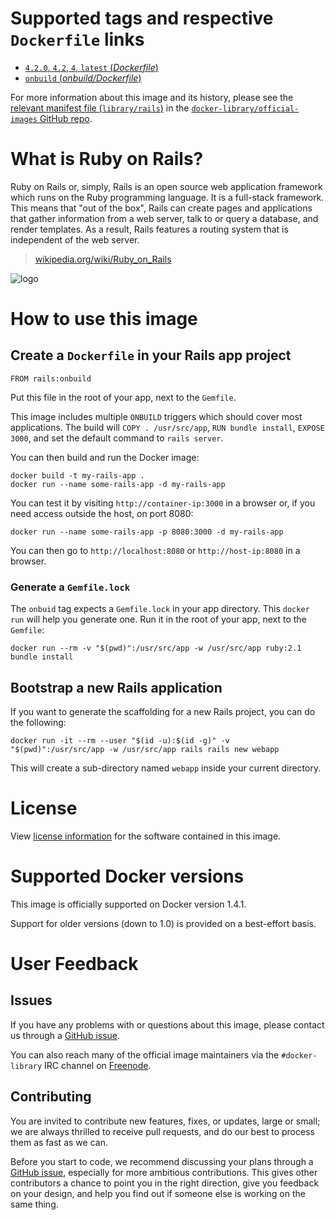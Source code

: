 # Supported tags and respective `Dockerfile` links

- [`4.2.0`, `4.2`, `4`, `latest` (*Dockerfile*)](https://github.com/docker-library/rails/blob/7a7f05408cddabc75ca3c5252097e238021680a8/Dockerfile)
- [`onbuild` (*onbuild/Dockerfile*)](https://github.com/docker-library/rails/blob/940d1a7d0fc11d32aed4eb3b2cb22f62f65c6814/onbuild/Dockerfile)

For more information about this image and its history, please see the [relevant
manifest file
(`library/rails`)](https://github.com/docker-library/official-images/blob/master/library/rails)
in the [`docker-library/official-images` GitHub
repo](https://github.com/docker-library/official-images).

# What is Ruby on Rails?

Ruby on Rails or, simply, Rails is an open source web application framework
which runs on the Ruby programming language. It is a full-stack framework. This
means that "out of the box", Rails can create pages and applications that gather
information from a web server, talk to or query a database, and render
templates. As a result, Rails features a routing system that is independent of
the web server.

> [wikipedia.org/wiki/Ruby_on_Rails](https://en.wikipedia.org/wiki/Ruby_on_Rails)

![logo](https://raw.githubusercontent.com/docker-library/docs/master/rails/logo.png)

# How to use this image

## Create a `Dockerfile` in your Rails app project

    FROM rails:onbuild

Put this file in the root of your app, next to the `Gemfile`.

This image includes multiple `ONBUILD` triggers which should cover most
applications. The build will `COPY . /usr/src/app`, `RUN bundle install`,
`EXPOSE 3000`, and set the default command to `rails server`.

You can then build and run the Docker image:

    docker build -t my-rails-app .
    docker run --name some-rails-app -d my-rails-app

You can test it by visiting `http://container-ip:3000` in a browser or, if you
need access outside the host, on port 8080:

    docker run --name some-rails-app -p 8080:3000 -d my-rails-app

You can then go to `http://localhost:8080` or `http://host-ip:8080` in a
browser.

### Generate a `Gemfile.lock`

The `onbuid` tag expects a `Gemfile.lock` in your app directory. This `docker
run` will help you generate one. Run it in the root of your app, next to the
`Gemfile`:

    docker run --rm -v "$(pwd)":/usr/src/app -w /usr/src/app ruby:2.1 bundle install

## Bootstrap a new Rails application

If you want to generate the scaffolding for a new Rails project, you can do the
following:

    docker run -it --rm --user "$(id -u):$(id -g)" -v "$(pwd)":/usr/src/app -w /usr/src/app rails rails new webapp

This will create a sub-directory named `webapp` inside your current directory.

# License

View [license information](https://github.com/rails/rails#license)
for the software contained in this image.

# Supported Docker versions

This image is officially supported on Docker version 1.4.1.

Support for older versions (down to 1.0) is provided on a best-effort basis.

# User Feedback

## Issues

If you have any problems with or questions about this image, please contact us
 through a [GitHub issue](https://github.com/docker-library/rails/issues).

You can also reach many of the official image maintainers via the
`#docker-library` IRC channel on [Freenode](https://freenode.net).

## Contributing

You are invited to contribute new features, fixes, or updates, large or small;
we are always thrilled to receive pull requests, and do our best to process them
as fast as we can.

Before you start to code, we recommend discussing your plans 
through a [GitHub issue](https://github.com/docker-library/rails/issues), especially for more ambitious
contributions. This gives other contributors a chance to point you in the right
direction, give you feedback on your design, and help you find out if someone
else is working on the same thing.
